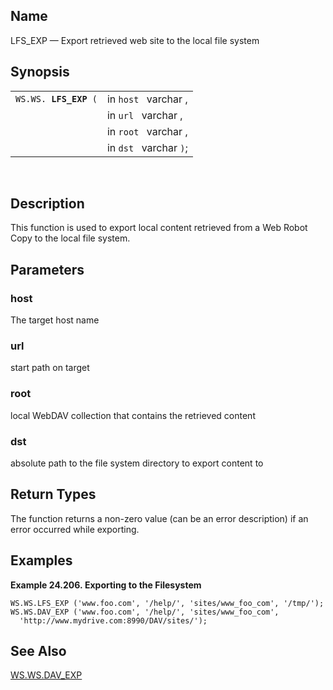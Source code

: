 <div id="fn_lfs_exp" class="refentry">

<div class="titlepage">

</div>

<div class="refnamediv">

## Name

LFS_EXP — Export retrieved web site to the local file system

</div>

<div class="refsynopsisdiv">

## Synopsis

<div id="fsyn_lfs_exp" class="funcsynopsis">

|                            |                        |
|----------------------------|------------------------|
| `WS.WS. `**`LFS_EXP`**` (` | in `host ` varchar ,   |
|                            | in `url ` varchar ,    |
|                            | in `root ` varchar ,   |
|                            | in `dst ` varchar `)`; |

<div class="funcprototype-spacer">

 

</div>

</div>

</div>

<div id="desc_lfs_exp" class="refsect1">

## Description

This function is used to export local content retrieved from a Web Robot
Copy to the local file system.

</div>

<div id="params_lfs_exp" class="refsect1">

## Parameters

<div id="id95698" class="refsect2">

### host

The target host name

</div>

<div id="id95701" class="refsect2">

### url

start path on target

</div>

<div id="id95704" class="refsect2">

### root

local WebDAV collection that contains the retrieved content

</div>

<div id="id95707" class="refsect2">

### dst

absolute path to the file system directory to export content to

</div>

</div>

<div id="ret_lfs_exp" class="refsect1">

## Return Types

The function returns a non-zero value (can be an error description) if
an error occurred while exporting.

</div>

<div id="examples_lfs_exp" class="refsect1">

## Examples

<div id="ex_lfs_exp" class="example">

**Example 24.206. Exporting to the Filesystem**

<div class="example-contents">

``` programlisting
WS.WS.LFS_EXP ('www.foo.com', '/help/', 'sites/www_foo_com', '/tmp/');
WS.WS.DAV_EXP ('www.foo.com', '/help/', 'sites/www_foo_com',
  'http://www.mydrive.com:8990/DAV/sites/');
```

</div>

</div>

  

</div>

<div id="seealso_lfs_exp" class="refsect1">

## See Also

<a href="fn_dav_exp.html" class="link" title="DAV_EXP">WS.WS.DAV_EXP</a>

</div>

</div>
